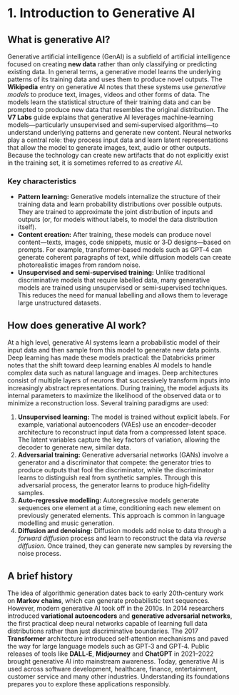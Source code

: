 # 1. Introduction to Generative AI
## What is generative AI?
Generative artificial intelligence (GenAI) is a subfield of artificial intelligence focused on creating **new data** rather than only classifying or predicting existing data.  In general terms, a generative model learns the underlying patterns of its training data and uses them to produce novel outputs.  The **Wikipedia** entry on generative AI notes that these systems use *generative models* to produce text, images, videos and other forms of data.  The models learn the statistical structure of their training data and can be prompted to produce new data that resembles the original distribution.
The **V7 Labs** guide explains that generative AI leverages machine‑learning models—particularly unsupervised and semi‑supervised algorithms—to understand underlying patterns and generate new content.  Neural networks play a central role: they process input data and learn latent representations that allow the model to generate images, text, audio or other outputs.  Because the technology can create new artifacts that do not explicitly exist in the training set, it is sometimes referred to as *creative AI*.
### Key characteristics
* **Pattern learning:** Generative models internalize the structure of their training data and learn probability distributions over possible outputs.  They are trained to approximate the joint distribution of inputs and outputs (or, for models without labels, to model the data distribution itself).
* **Content creation:** After training, these models can produce novel content—texts, images, code snippets, music or 3‑D designs—based on prompts.  For example, transformer‑based models such as GPT‑4 can generate coherent paragraphs of text, while diffusion models can create photorealistic images from random noise.
* **Unsupervised and semi‑supervised training:** Unlike traditional discriminative models that require labelled data, many generative models are trained using unsupervised or semi‑supervised techniques.  This reduces the need for manual labelling and allows them to leverage large unstructured datasets.
## How does generative AI work?
At a high level, generative AI systems learn a probabilistic model of their input data and then sample from this model to generate new data points.  Deep learning has made these models practical: the Databricks primer notes that the shift toward deep learning enables AI models to handle complex data such as natural language and images.  Deep architectures consist of multiple layers of neurons that successively transform inputs into increasingly abstract representations.  During training, the model adjusts its internal parameters to maximize the likelihood of the observed data or to minimize a reconstruction loss.
Several training paradigms are used:
1. **Unsupervised learning:** The model is trained without explicit labels.  For example, variational autoencoders (VAEs) use an encoder–decoder architecture to reconstruct input data from a compressed latent space.  The latent variables capture the key factors of variation, allowing the decoder to generate new, similar data.
2. **Adversarial training:** Generative adversarial networks (GANs) involve a generator and a discriminator that compete: the generator tries to produce outputs that fool the discriminator, while the discriminator learns to distinguish real from synthetic samples.  Through this adversarial process, the generator learns to produce high‑fidelity samples.
3. **Auto‑regressive modelling:** Autoregressive models generate sequences one element at a time, conditioning each new element on previously generated elements.  This approach is common in language modelling and music generation.
4. **Diffusion and denoising:** Diffusion models add noise to data through a *forward diffusion* process and learn to reconstruct the data via *reverse diffusion*.  Once trained, they can generate new samples by reversing the noise process.
## A brief history
The idea of algorithmic generation dates back to early 20th‑century work on **Markov chains**, which can generate probabilistic text sequences.  However, modern generative AI took off in the 2010s.  In 2014 researchers introduced **variational autoencoders** and **generative adversarial networks**, the first practical deep neural networks capable of learning full data distributions rather than just discriminative boundaries.  The 2017 **Transformer** architecture introduced self‑attention mechanisms and paved the way for large language models such as GPT‑3 and GPT‑4.  Public releases of tools like **DALL‑E**, **Midjourney** and **ChatGPT** in 2021–2022 brought generative AI into mainstream awareness.
Today, generative AI is used across software development, healthcare, finance, entertainment, customer service and many other industries.  Understanding its foundations prepares you to explore these applications responsibly.